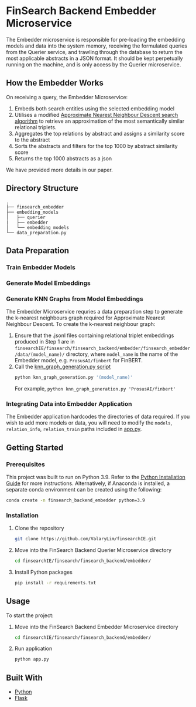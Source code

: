 # FinSearch Backend Embedder Microservice
The Embedder microservice is responsible for pre-loading the embedding models and data into the system memory, receiving the formulated queries from the Querier service, and trawling through the database to return the most applicable abstracts in a JSON format. It should be kept perpetually running on the machine, and is only access by the Querier microservice.

## How the Embedder Works
On receiving a query, the Embedder Microservice:
1. Embeds both search entities using the selected embedding model
2. Utilises a modified [Approximate Nearest Neighbour Descent search algorithm](https://pynndescent.readthedocs.io/en/latest/) to retrieve an approximation of the most semantically similar relational triplets.
3. Aggregates the top relations by abstract and assigns a similarity score to the abstract
4. Sorts the abstracts and filters for the top 1000 by abstract similarity score
5. Returns the top 1000 abstracts as a json

We have provided more details in our paper.

## Directory Structure

    .
    ├── finsearch_embedder    
    ├── embedding_models
    │   ├── querier
    |   ├── embedder
    │   └── embedding models
    └── data_preparation.py

## Data Preparation
### Train Embedder Models

### Generate Model Embeddings

### Generate KNN Graphs from Model Embeddings
The Embedder Microservice requries a data preparation step to generate the k-nearest neighbours graph required for Approximate Nearest Neighbour Descent. To create the k-nearest neighbour graph:
1. Ensure that the .jsonl files containing relational triplet embeddings produced in Step 1 are in `finsearchIE/finsearch/finsearch_backend/embedder/finsearch_embedder/data/(model_name)/` directory, where `model_name` is the name of the Embedder model, e.g. `ProsusAI/finbert` for FinBERT.
2. Call the [knn_graph_generation.py script](knn_graph_generation.py)
    ```sh
    python knn_graph_generation.py '(model_name)'
    ```
    For example, `python knn_graph_generation.py 'ProsusAI/finbert'`

### Integrating Data into Embedder Application
The Embedder application hardcodes the directories of data required. If you wish to add more models or data, you will need to modify the `models`, `relation_info`, `relation_train` paths included in [app.py](finsearch_embedder/app.py).

## Getting Started
### Prerequisites
This project was built to run on Python 3.9. Refer to the [Python Installation Guide](https://www.python.org/downloads/) for more instructions. Alternatively, if Anaconda is installed, a separate conda environment can be created using the following:
```bash
conda create -n finsearch_backend_embedder python=3.9
```

### Installation
1. Clone the repository
   ```sh
   git clone https://github.com/ValaryLim/finsearchIE.git
   ```
2. Move into the FinSearch Backend Querier Microservice directory
    ```sh
    cd finsearchIE/finsearch/finsearch_backend/embedder/
    ```
3. Install Python packages
    ```sh
    pip install -r requirements.txt
    ```

## Usage
To start the project:
1. Move into the FinSearch Backend Embedder Microservice directory
    ```sh
    cd finsearchIE/finsearch/finsearch_backend/embedder/
    ```
2. Run application
    ```sh
    python app.py
    ```

## Built With
* [Python](https://www.python.org/)
* [Flask](https://flask.palletsprojects.com/en/2.1.x/)